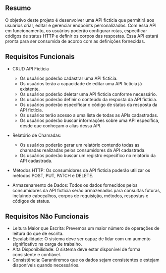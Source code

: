 ## Resumo

O objetivo deste projeto é desenvolver uma API fictícia que permitirá aos usuários criar, editar e gerenciar endpoints personalizados. Com essa API em funcionamento, os usuários poderão configurar rotas, especificar códigos de status HTTP e definir os corpos das respostas. Essa API estará pronta para ser consumida de acordo com as definições fornecidas.

## Requisitos Funcionais

- CRUD API Fictícia
    - Os usuários poderão cadastrar uma API fictícia.
    - Os usuários terão a capacidade de editar uma API fictícia já existente.
    - Os usuários poderão deletar uma API fictícia conforme necessário.
    - Os usuários poderão definir o conteúdo da resposta da API fictícia.
    - Os usuários poderão especificar o código de status da resposta da API fictícia.
    - Os usuários terão acesso a uma lista de todas as APIs cadastradas.
    - Os usuários poderão buscar informações sobre uma API específica, desde que conheçam o alias dessa API.

- Relatório de Chamadas: 
    - Os usuários poderão gerar um relatório contendo todas as chamadas realizadas pelos consumidores da API cadastrada.
    - Os usuários poderão buscar um registro específico no relatório da API cadastrada.

- Métodos HTTP: Os consumidores da API fictícia poderão utilizar os métodos POST, PUT, PATCH e DELETE.
- Armazenamento de Dados: Todos os dados fornecidos pelos consumidores da API fictícia serão armazenados para consultas futuras, incluindo cabeçalhos, corpos de requisição, métodos, respostas e códigos de status.

## Requisitos Não Funcionais

- Leitura Maior que Escrita: Prevemos um maior número de operações de leitura do que de escrita.
- Escalabilidade: O sistema deve ser capaz de lidar com um aumento significativo na carga de trabalho.
- Alta Disponibilidade: O sistema deve estar disponível de forma consistente e confiável.
- Consistência: Garantiremos que os dados sejam consistentes e estejam disponíveis quando necessários.
